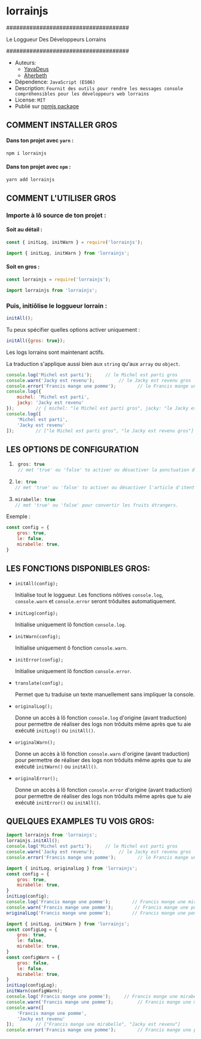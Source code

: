 # lorrainjs

#####################################

Le Loggueur Des Développeurs Lorrains

#####################################


- Auteurs: 
    - [YavaDeus](https://github.com/JulienMattiussi)
    - [Aherbeth](https://github.com/Aherbeth)
- Dépendence: `JavaScript (ES06)`
- Description: `Fournit des outils pour rendre les messages console compréhensibles pour les développeurs web lorrains`
- License: `MIT`
- Publié sur [npmjs package](https://www.npmjs.com/package/lorrainjs)

## COMMENT INSTALLER GROS

#### Dans ton projet avec `yarn` :
```sh
npm i lorrainjs
```
#### Dans ton projet avec `npm` :
```sh
yarn add lorrainjs
```
## COMMENT L'UTILISER GROS

### Importe à lô source de ton projet :

#### Soit au détail :

```javascript
const { initLog, initWarn } = require('lorrainjs');
```

```javascript
import { initLog, initWarn } from 'lorrainjs';
```
#### Soit en gros :

```javascript
const lorrainjs = require('lorrainjs');
```

```javascript
import lorrainjs from 'lorrainjs';
```

### Puis, initiôlise le loggueur lorrain :

```javascript
initAll();
```

Tu peux spécifier quelles options activer uniquement :

```javascript
initAll({gros: true});
```
Les logs lorrains sont maintenant actifs.

La traduction s'applique aussi bien aux `string` qu'aux `array` ou `object`.

```javascript
console.log('Michel est parti');     // le Michel est parti gros
console.warn('Jacky est revenu');         // le Jacky est revenu gros
console.error('Francis mange une pomme');        // le Francis mange une mirabelle gros
console.log({ 
    michel: 'Michel est parti',
    jacky: 'Jacky est revenu'
});        // { michel: "le Michel est parti gros", jacky: "le Jacky est revenu gros" }
console.log([
    'Michel est parti',
    'Jacky est revenu'
]);        // ["le Michel est parti gros", "le Jacky est revenu gros"]
```

## LES OPTIONS DE CONFIGURATION
1. ```javascript 
    gros: true
    // met 'true' ou 'false' to activer ou désactiver la ponctuation de phrase "gros".
    ```
2.  ```javascript
    le: true
    // met 'true' ou 'false' to activer ou désactiver l'article d'itentification lorrain ("le" ou "la").
    ```
3.  ```javascript
    mirabelle: true
    // met 'true' ou 'false' pour convertir les fruits étrangers.
    ```

Exemple : 

```javascript
const config = { 
    gros: true,
    le: false,
    mirabelle: true,
}
```

## LES FONCTIONS DISPONIBLES GROS:
- `initAll(config);`

    Initialise tout le loggueur. Les fonctions nôtives `console.log`, `console.warn` et `console.error` seront trôduites automatiquement.

- `initLog(config);`

    Initialise uniquement lô fonction `console.log`.

- `initWarn(config);`

    Initialise uniquement ô fonction `console.warn`.

- `initError(config);`

    Initialise uniquement lô fonction `console.error`.

- `translate(config);`

    Permet que tu traduise un texte manuellement sans impliquer la console.

- `originalLog();`

    Donne un accès à lô fonction `console.log` d'origine (avant traduction) pour permettre de réaliser des logs non trôduits même après que tu aie exécuté `initLog()` ou `initAll()`.

- `originalWarn();`

    Donne un accès à lô fonction `console.warn` d'origine (avant traduction) pour permettre de réaliser des logs non trôduits même après que tu aie exécuté `initWarn()` ou `initAll()`.

- `originalError();`

    Donne un accès à lô fonction `console.error` d'origine (avant traduction) pour permettre de réaliser des logs non trôduits même après que tu aie exécuté `initError()` ou `initAll()`.


## QUELQUES EXAMPLES TU VOIS GROS:

```javascript
import lorrainjs from 'lorrainjs';
lorrainjs.initAll();
console.log('Michel est parti');     // le Michel est parti gros
console.warn('Jacky est revenu');         // le Jacky est revenu gros
console.error('Francis mange une pomme');        // le Francis mange une mirabelle gros
```


```javascript
import { initLog, originalLog } from 'lorrainjs';
const config = { 
    gros: true,
    mirabelle: true,
}   
initLog(config);
console.log('Francis mange une pomme');        // Francis mange une mirabelle gros
console.warn('Francis mange une pomme');        // Francis mange une pommme
originalLog('Francis mange une pomme');        // Francis mange une pommme
```


```javascript
import { initLog, initWarn } from 'lorrainjs';
const configLog = { 
    gros: true,
    le: false,
    mirabelle: true,
}   
const configWarn = { 
    gros: false,
    le: false,
    mirabelle: true,
}   
initLog(configLog);
initWarn(configWarn);
console.log('Francis mange une pomme');     // Francis mange une mirabelle gros
console.warn('Francis mange une pomme');         // Francis mange une mirabelle
console.warn([
    'Francis mange une pomme',
    'Jacky est revenu'
]);        // ["Francis mange une mirabelle", "Jacky est revenu"]
console.error('Francis mange une pomme');        // Francis mange une pomme
```
